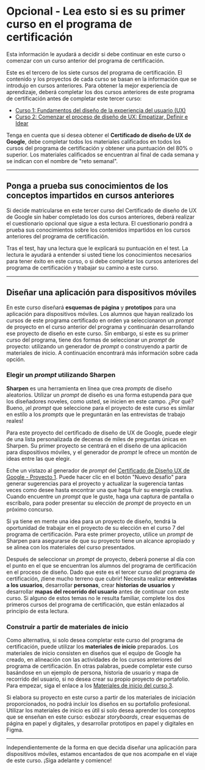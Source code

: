 # Opcional - Lea esto si es su primer curso en el programa de certificación

Esta información le ayudará a decidir si debe continuar en este curso o comenzar con un curso anterior del programa de certificación.

Este es el tercero de los siete cursos del programa de certificación. El contenido y los proyectos de cada curso se basan en la información que se introdujo en cursos anteriores. Para obtener la mejor experiencia de aprendizaje, deberá completar los dos cursos anteriores de este programa de certificación antes de completar este tercer curso:

* [Curso 1: Fundamentos del diseño de la experiencia del usuario (UX)](https://www.coursera.org/learn/foundations-user-experience-design)
* [Curso 2: Comenzar el proceso de diseño de UX: Empatizar, Definir e Idear](https://www.coursera.org/learn/start-the-ux-design-process-empathize-define-and-ideate)

Tenga en cuenta que si desea obtener el **Certificado de diseño de UX de Google**, debe completar todos los materiales calificados en todos los cursos del programa de certificación y obtener una puntuación del 80% o superior. Los materiales calificados se encuentran al final de cada semana y se indican con el nombre de "reto semanal".

---

## Ponga a prueba sus conocimientos de los conceptos impartidos en cursos anteriores

Si decide matricularse en este tercer curso del Certificado de diseño de UX de Google sin haber completado los dos cursos anteriores, deberá realizar el cuestionario opcional que sigue a esta lectura. El cuestionario pondrá a prueba sus conocimientos sobre los contenidos impartidos en los cursos anteriores del programa de certificación.

Tras el test, hay una lectura que le explicará su puntuación en el test. La lectura le ayudará a entender si usted tiene los conocimientos necesarios para tener éxito en este curso, o si debe completar los cursos anteriores del programa de certificación y trabajar su camino a este curso.

---

## Diseñar una aplicación para dispositivos móviles

En este curso diseñará **esquemas de página** y **prototipos** para una aplicación para dispositivos móviles. Los alumnos que hayan realizado los cursos de este programa certificado en orden ya seleccionaron un *prompt* de proyecto en el curso anterior del programa y continuarán desarrollando ese proyecto de diseño en este curso. Sin embargo, si este es su primer curso del programa, tiene dos formas de seleccionar un *prompt* de proyecto: utilizando un generador de *prompt* o construyendo a partir de materiales de inicio. A continuación encontrará más información sobre cada opción.

### Elegir un *prompt* utilizando Sharpen

**Sharpen** es una herramienta en línea que crea *prompts* de diseño aleatorios. Utilizar un *prompt* de diseño es una forma estupenda para que los diseñadores noveles, como usted, se inicien en este campo. ¿Por qué? Bueno, ¡el *prompt* que seleccione para el proyecto de este curso es similar en estilo a los *prompts* que le preguntarán en las entrevistas de trabajo reales!

Para este proyecto del certificado de diseño de UX de Google, puede elegir de una lista personalizada de decenas de miles de preguntas únicas en Sharpen. Su primer proyecto se centrará en el diseño de una aplicación para dispositivos móviles, y el generador de *prompt* le ofrece un montón de ideas entre las que elegir.

Eche un vistazo al generador de *prompt* del [Certificado de Diseño UX de Google - Proyecto 1](https://sharpen.design/generate/google-ux-design-certificate-project-1). Puede hacer clic en el botón "Nuevo desafío" para generar sugerencias para el proyecto y actualizar la sugerencia tantas veces como desee hasta encontrar una que haga fluir su energía creativa. Cuando encuentre un *prompt* que le guste, haga una captura de pantalla o escríbalo, para poder presentar su elección de *prompt* de proyecto en un próximo concurso.

Si ya tiene en mente una idea para un proyecto de diseño, tendrá la oportunidad de trabajar en el proyecto de su elección en el curso 7 del programa de certificación. Para este primer proyecto, utilice un *prompt* de Sharpen para asegurarse de que su proyecto tiene un alcance apropiado y se alinea con los materiales del curso presentados.

Después de seleccionar un *prompt* de proyecto, deberá ponerse al día con el punto en el que se encuentran los alumnos del programa de certificación en el proceso de diseño. Dado que este es el tercer curso del programa de certificación, ¡tiene mucho terreno que cubrir! Necesita realizar **entrevistas a los usuarios**, desarrollar **personas**, crear **historias de usuarios** y desarrollar **mapas del recorrido del usuario** antes de continuar con este curso. Si alguno de estos temas no le resulta familiar, complete los dos primeros cursos del programa de certificación, que están enlazados al principio de esta lectura.

### Construir a partir de materiales de inicio

Como alternativa, si solo desea completar este curso del programa de certificación, puede utilizar los **materiales de inicio** preparados. Los materiales de inicio consisten en diseños que el equipo de Google ha creado, en alineación con las actividades de los cursos anteriores del programa de certificación. En otras palabras, puede completar este curso basándose en un ejemplo de persona, historia de usuario y mapa de recorrido del usuario, si no desea crear su propio proyecto de portafolio. Para empezar, siga el enlace a los [Materiales de inicio del curso 3](https://docs.google.com/presentation/d/1X50-2Y0Q9-Yp0w-5-C5k7f4t5-Y0Q9-Yp0w-5-C5k7f4t5-Y0Q9-Yp0w-5-C5k7f4t5-Y0Q9-Yp0w-5-C5k7f4t5-Y0Q9-Yp0w-5-C5k7f4t5-Y0Q9-Yp0w-5-C5k7f4t5-Y0Q9-Yp0w-5-C5k7f4t5-Y0Q9-Yp0w-5-C5k7f4t5/template/preview).

Si elabora su proyecto en este curso a partir de los materiales de iniciación proporcionados, no podrá incluir los diseños en su portafolio profesional. Utilizar los materiales de inicio es útil si solo desea aprender los conceptos que se enseñan en este curso: esbozar *storyboards*, crear esquemas de página en papel y digitales, y desarrollar prototipos en papel y digitales en Figma.

---

Independientemente de la forma en que decida diseñar una aplicación para dispositivos móviles, estamos encantados de que nos acompañe en el viaje de este curso. ¡Siga adelante y comience!
